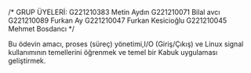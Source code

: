 /*
GRUP ÜYELERİ:
G221210383 Metin Aydın
G221210071 Bilal avcı
G221210089 Furkan Ay
G221210047 Furkan Kesicioğlu
G221210045 Mehmet Bosdancı
*/

Bu ödevin amacı, proses (süreç) yönetimi,I/O (Giriş/Çıkış) ve Linux
signal kullanımının temellerini öğrenmek ve temel bir Kabuk uygulaması
geliştirmek.
